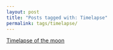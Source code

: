 ```yaml
---
layout: post
title: "Posts tagged with: Timelapse"
permalink: tags/timelapse/
---
```

[Timelapse of the moon](/2012/09/timelapse-of-moon)
